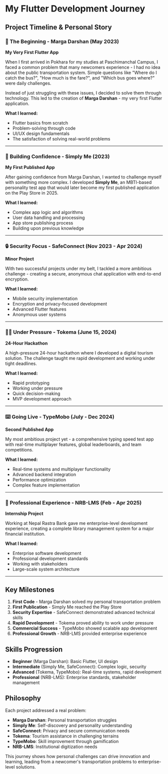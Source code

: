 # My Flutter Development Journey

## Project Timeline & Personal Story

### 🚀 The Beginning - Marga Darshan (May 2023)
**My Very First Flutter App**

When I first arrived in Pokhara for my studies at Paschimanchal Campus, I faced a common problem that many newcomers experience - I had no idea about the public transportation system. Simple questions like "Where do I catch the bus?", "How much is the fare?", and "Which bus goes where?" were daily challenges.

Instead of just struggling with these issues, I decided to solve them through technology. This led to the creation of **Marga Darshan** - my very first Flutter application.

**What I learned:**
- Flutter basics from scratch
- Problem-solving through code
- UI/UX design fundamentals
- The satisfaction of solving real-world problems

---

### 🧠 Building Confidence - Simply Me (2023)
**My First Published App**

After gaining confidence from Marga Darshan, I wanted to challenge myself with something more complex. I developed **Simply Me**, an MBTI-based personality test app that would later become my first published application on the Play Store in 2025.

**What I learned:**
- Complex app logic and algorithms
- User data handling and processing
- App store publishing process
- Building upon previous knowledge

---

### 🔒 Security Focus - SafeConnect (Nov 2023 - Apr 2024)
**Minor Project**

With two successful projects under my belt, I tackled a more ambitious challenge - creating a secure, anonymous chat application with end-to-end encryption.

**What I learned:**
- Mobile security implementation
- Encryption and privacy-focused development
- Advanced Flutter features
- Anonymous user systems

---

### 🏃‍♂️ Under Pressure - Tokema (June 15, 2024)
**24-Hour Hackathon**

A high-pressure 24-hour hackathon where I developed a digital tourism solution. The challenge taught me rapid development and working under tight deadlines.

**What I learned:**
- Rapid prototyping
- Working under pressure
- Quick decision-making
- MVP development approach

---

### ⌨️ Going Live - TypeMobo (July - Dec 2024)
**Second Published App**

My most ambitious project yet - a comprehensive typing speed test app with real-time multiplayer features, global leaderboards, and team competitions.

**What I learned:**
- Real-time systems and multiplayer functionality
- Advanced backend integration
- Performance optimization
- Complex feature implementation

---

### 🏢 Professional Experience - NRB-LMS (Feb - Apr 2025)
**Internship Project**

Working at Nepal Rastra Bank gave me enterprise-level development experience, creating a complete library management system for a major financial institution.

**What I learned:**
- Enterprise software development
- Professional development standards
- Working with stakeholders
- Large-scale system architecture

---

## Key Milestones

1. **First Code** - Marga Darshan solved my personal transportation problem
2. **First Publication** - Simply Me reached the Play Store
3. **Security Expertise** - SafeConnect demonstrated advanced technical skills
4. **Rapid Development** - Tokema proved ability to work under pressure
5. **Commercial Success** - TypeMobo showed scalable app development
6. **Professional Growth** - NRB-LMS provided enterprise experience

## Skills Progression

- **Beginner** (Marga Darshan): Basic Flutter, UI design
- **Intermediate** (Simply Me, SafeConnect): Complex logic, security
- **Advanced** (Tokema, TypeMobo): Real-time systems, rapid development
- **Professional** (NRB-LMS): Enterprise standards, stakeholder management

## Philosophy

Each project addressed a real problem:
- **Marga Darshan**: Personal transportation struggles
- **Simply Me**: Self-discovery and personality understanding  
- **SafeConnect**: Privacy and secure communication needs
- **Tokema**: Tourism assistance in challenging terrains
- **TypeMobo**: Skill improvement through gamification
- **NRB-LMS**: Institutional digitization needs

This journey shows how personal challenges can drive innovation and learning, leading from a newcomer's transportation problems to enterprise-level solutions.
